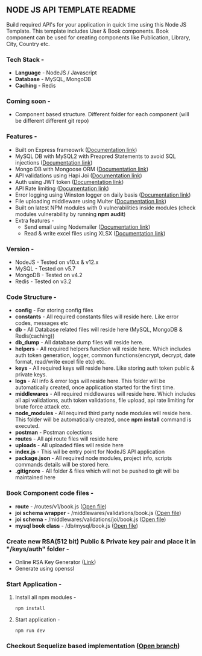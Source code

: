 ## NODE JS API TEMPLATE README
Build required API's for your application in quick time using this Node JS Template. This template includes User & Book components. Book component can be used for creating components like Publication, Library, City, Country etc.

### Tech Stack - 
* **Language** - NodeJS / Javascript
* **Database** - MySQL, MongoDB
* **Caching** - Redis

### Coming soon - 
* Component based structure. Different folder for each component (will be different different git repo)

### Features - 
* Built on Express frameowrk ([Documentation link](https://expressjs.com/))
* MySQL DB with MySQL2 with Preapred Statements to avoid SQL injections ([Documentation link](https://www.npmjs.com/package/mysql2))
* Mongo DB with Mongoose ORM ([Documentation link](https://mongoosejs.com/))
* API validations using Hapi Joi ([Documentation link](https://hapi.dev/module/joi/))
* Auth using JWT token ([Documentation link](https://www.npmjs.com/package/jsonwebtoken))
* API Rate limiting ([Documentation link](https://www.npmjs.com/package/rate-limiter-flexible))
* Error logging using Winston logger on daily basis ([Documentation link](https://www.npmjs.com/package/winston))
* File uploading middleware using Multer ([Documentation link](https://www.npmjs.com/package/multer))
* Built on latest NPM modules with 0 vulnerabilities inside modules (check modules vulnerability by running **npm audit**)
* Extra features - 
  - Send email using Nodemailer ([Documentation link](https://nodemailer.com/))
  - Read & write excel files using XLSX ([Documentation link](https://www.npmjs.com/package/xlsx))

### Version - 
* NodeJS - Tested on v10.x & v12.x
* MySQL - Tested on v5.7
* MongoDB - Tested on v4.2
* Redis - Tested on v3.2

### Code Structure - 
* **config** - For storing config files
* **constants** - All required constants files will reside here. Like error codes, messages etc
* **db** - All Database related files will reside here (MySQL, MongoDB & Redis(caching))
* **db_dump** - All database dump files will reside here. 
* **helpers** - All required helpers function will reside here. Which includes auth token generation, logger, common functions(encrypt, decrypt, date format, read/write excel file etc) etc.
* **keys** - All required keys will reside here. Like storing auth token public & private keys.
* **logs** - All info & error logs will reside here. This folder will be automatically created, once application started for the first time.
* **middlewares** - All required middlewares will reside here. Which includes all api validations, auth token validations, file upload, api rate limiting for brute force attack etc.
* **node_modules** - All required third party node modules will reside here. This folder will be automatically created, once **npm install** command is executed.
* **postman** - Postman colections
* **routes** - All api route files will reside here
* **uploads** - All uploaded files will reside here
* **index.js** - This wil be entry point for NodeJS API application
* **package.json** - All required node modules, project info, scripts commands details will be stored here.
* **.gitignore** - All folder & files which will not be pushed to git will be maintained here

### Book Component code files -
* **route** - /routes/v1/book.js ([Open file](/routes/v1/book.js))
* **joi schema wrapper** - /middlewares/validations/book.js ([Open file](/middlewares/validations/book.js))
* **joi schema** - /middlewares/validations/joi/book.js ([Open file](/middlewares/validations/joi/book.js))
* **mysql book class** - /db/mysql/book.js ([Open file](/db/mysql/book.js))

### Create new RSA(512 bit) Public & Private key pair and place it in "/keys/auth" folder -
* Online RSA Key Generator ([Link](https://travistidwell.com/jsencrypt/demo/))
* Generate using openssl

### Start Application -
1. Install all npm modules -
    ```
    npm install
    ```
2. Start application -
    ```
    npm run dev
    ```

### Checkout Sequelize based implementation ([Open branch](../../tree/master))